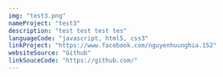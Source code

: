 ```yaml
---
img: "test3.png"
nameProject: "test3"
description: "test test test tes"
languageCode: "javascript, html5, css3"
linkProject: "https://www.facebook.com/nguyenhuunghia.152"
websiteSource: "Github"
linkSouceCode: "https://github.com/"
---
```

